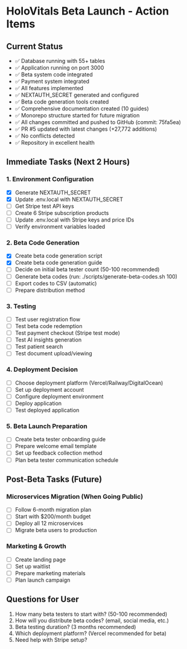 # HoloVitals Beta Launch - Action Items

## Current Status
- ✅ Database running with 55+ tables
- ✅ Application running on port 3000
- ✅ Beta system code integrated
- ✅ Payment system integrated
- ✅ All features implemented
- ✅ NEXTAUTH_SECRET generated and configured
- ✅ Beta code generation tools created
- ✅ Comprehensive documentation created (10 guides)
- ✅ Monorepo structure started for future migration
- ✅ All changes committed and pushed to GitHub (commit: 75fa5ea)
- ✅ PR #5 updated with latest changes (+27,772 additions)
- ✅ No conflicts detected
- ✅ Repository in excellent health

## Immediate Tasks (Next 2 Hours)

### 1. Environment Configuration
- [x] Generate NEXTAUTH_SECRET
- [x] Update .env.local with NEXTAUTH_SECRET
- [ ] Get Stripe test API keys
- [ ] Create 6 Stripe subscription products
- [ ] Update .env.local with Stripe keys and price IDs
- [ ] Verify environment variables loaded

### 2. Beta Code Generation
- [x] Create beta code generation script
- [x] Create beta code generation guide
- [ ] Decide on initial beta tester count (50-100 recommended)
- [ ] Generate beta codes (run: ./scripts/generate-beta-codes.sh 100)
- [ ] Export codes to CSV (automatic)
- [ ] Prepare distribution method

### 3. Testing
- [ ] Test user registration flow
- [ ] Test beta code redemption
- [ ] Test payment checkout (Stripe test mode)
- [ ] Test AI insights generation
- [ ] Test patient search
- [ ] Test document upload/viewing

### 4. Deployment Decision
- [ ] Choose deployment platform (Vercel/Railway/DigitalOcean)
- [ ] Set up deployment account
- [ ] Configure deployment environment
- [ ] Deploy application
- [ ] Test deployed application

### 5. Beta Launch Preparation
- [ ] Create beta tester onboarding guide
- [ ] Prepare welcome email template
- [ ] Set up feedback collection method
- [ ] Plan beta tester communication schedule

## Post-Beta Tasks (Future)

### Microservices Migration (When Going Public)
- [ ] Follow 6-month migration plan
- [ ] Start with $200/month budget
- [ ] Deploy all 12 microservices
- [ ] Migrate beta users to production

### Marketing & Growth
- [ ] Create landing page
- [ ] Set up waitlist
- [ ] Prepare marketing materials
- [ ] Plan launch campaign

## Questions for User

1. How many beta testers to start with? (50-100 recommended)
2. How will you distribute beta codes? (email, social media, etc.)
3. Beta testing duration? (3 months recommended)
4. Which deployment platform? (Vercel recommended for beta)
5. Need help with Stripe setup?